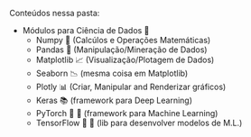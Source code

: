 Conteúdos nessa pasta:

- Módulos para Ciência de Dados 🔬
  - Numpy 🧮 (Calcúlos e Operações Matemáticas)
  - Pandas 🐼 (Manipulação/Mineração de Dados)
  - Matplotlib 📈 (Visualização/Plotagem de Dados)
  - Seaborn 📉 (mesma coisa em Matplotlib)
  - Plotly 📊 (Criar, Manipular and Renderizar gráficos)
  - Keras 📚 (framework para Deep Learning)
  - PyTorch 📐 📏 (framework para Machine Learning)
  - TensorFlow 🦾 🧠 (lib para desenvolver modelos de M.L.)
